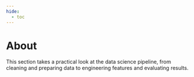```yaml
---
hide:
  - toc
---
```


# About

This section takes a practical look at the data science pipeline, from cleaning and preparing data to engineering features and evaluating results.
